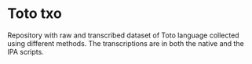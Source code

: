 # Toto txo
Repository with raw and transcribed dataset of Toto language collected using different methods. The transcriptions are in both the native and the IPA scripts.
